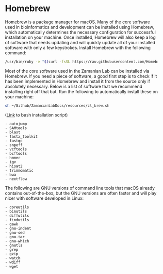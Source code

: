 # Homebrew

[Homebrew](https://brew.sh) is a package manager for macOS. Many of the core software used in bioinformatics and development can be installed using Homebrew, which automatically determines the necessary configuration for successful installation on your machine. Once installed, Homebrew will also keep a log of software that needs updating and will quickly update all of your installed software with only a few keystrokes. Install Homebrew with the following command:

``` bash
/usr/bin/ruby -e "$(curl -fsSL https://raw.githubusercontent.com/Homebrew/install/master/install)"
```

Most of the core software used in the Zamanian Lab can be installed via Homebrew. If you need a piece of software, a good first step is to check if it has been implemented in Homebrew and install it from the source only if absolutely necessary. Below is a list of software that we recommend installing right off that bat. Run the following to automatically install these on your machine:

``` bash
sh ~/Github/ZamanianLabDocs/resources/zl_brew.sh
```
([Link](https://raw.githubusercontent.com/zamanianlab/ZamanianLabDocs/master/resources/zl_brew.sh) to bash installation script)

```
- autojump  
- SAMtools
- blast 
- fastx_toolkit
- fastqc 
- snpeff
- vcftools  
- bcftools 
- hmmer
- igv 
- hisat2
- trimmomatic
- bwa
- nextflow  
```

The following are GNU versions of command line tools that macOS already contains out-of-the-box, but the GNU versions are often faster and will play nicer with software developed in Linux:
```
- coreutils
- binutils
- diffutils
- findutils
- gawk
- gnu-indent
- gnu-sed
- gnu-tar
- gnu-which
- gnutls
- grep
- gzip
- watch
- wdiff
- wget
```
